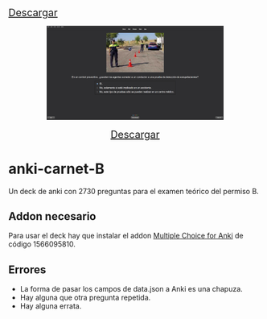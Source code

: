 <head>
  <style>
    .large-font {
      font-size: 20px;
    }
  </style>
</head>
<body>
  <a href="https://github.com/donmerendolo/anki-carnet-B/raw/master/Carnet%20B.apkg" class="large-font">Descargar</a>
<div align="center">
  <p float="left">
    <img src="preview3.png" width="70%" height="70%">
  </p>
  <a href="https://github.com/donmerendolo/anki-carnet-B/raw/master/Carnet%20B.apkg" class="large-font">Descargar</a>
</div>
</body>

# anki-carnet-B
Un deck de anki con 2730 preguntas para el examen teórico del permiso B.

## Addon necesario
Para usar el deck hay que instalar el addon [Multiple Choice for Anki](https://ankiweb.net/shared/info/1566095810) de código 1566095810.

## Errores

 - La forma de pasar los campos de data.json a Anki es una chapuza.
 - Hay alguna que otra pregunta repetida.
 - Hay alguna errata.
 